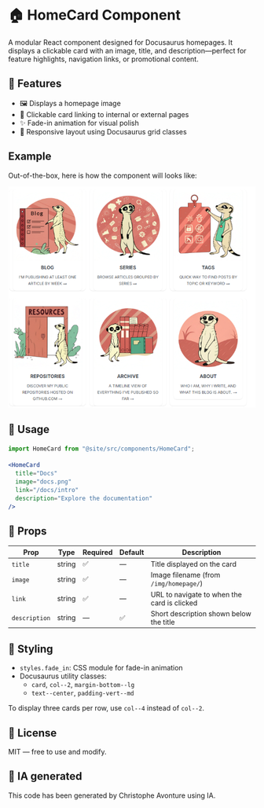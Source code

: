 # 🏠 HomeCard Component

A modular React component designed for Docusaurus homepages. It displays a clickable card with an image, title, and description—perfect for feature highlights, navigation links, or promotional content.

## 🚀 Features

* 🖼️ Displays a homepage image
* 🧭 Clickable card linking to internal or external pages
* ✨ Fade-in animation for visual polish
* 📐 Responsive layout using Docusaurus grid classes

## Example

Out-of-the-box, here is how the component will looks like:

![Example](sample.png)

## 🧪 Usage

```jsx
import HomeCard from "@site/src/components/HomeCard";

<HomeCard
  title="Docs"
  image="docs.png"
  link="/docs/intro"
  description="Explore the documentation"
/>

```

## 🧾 Props

| Prop | Type | Required | Default | Description |
| --- | --- | --- | --- | --- |
| `title` | string | ✅ | — | Title displayed on the card |
| `image` | string | ✅ | — | Image filename (from `/img/homepage/`) |
| `link` | string | ✅ | — | URL to navigate to when the card is clicked |
| `description` | string | — | ✅ | Short description shown below the title |

## 🎨 Styling

* `styles.fade_in`: CSS module for fade-in animation
* Docusaurus utility classes:
  * `card`, `col--2`, `margin-bottom--lg`
  * `text--center`, `padding-vert--md`

To display three cards per row, use `col--4` instead of `col--2`.

## 📄 License

MIT — free to use and modify.

## 💬 IA generated

This code has been generated by Christophe Avonture using IA.
